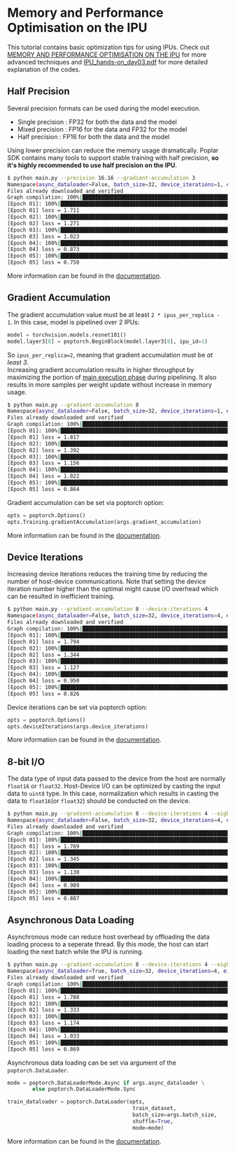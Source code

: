 # Memory and Performance Optimisation on the IPU

This tutorial contains basic optimization tips for using IPUs. Check out [MEMORY AND PERFORMANCE OPTIMISATION ON THE IPU](https://docs.graphcore.ai/projects/memory-performance-optimisation/en/latest/index.html#memory-and-performance-optimisation-on-the-ipu) for more advanced techniques and [IPU_hands-on_day03.pdf](https://github.com/matildalab/hands-on-training/blob/main/day03/IPU_hands-on_day03.pdf) for more detailed explanation of the codes.

## Half Precision

Several precision formats can be used during the model execution.
- Single precision : FP32 for both the data and the model
- Mixed precision : FP16 for the data and FP32 for the model
- Half precision : FP16 for both the data and the model

Using lower precision can reduce the memory usage dramatically. Poplar SDK contains many tools to support stable training with half precision, **so it's highly recommended to use half precision on the IPU**.
```bash
$ python main.py --precision 16.16 --gradient-accumulation 3
Namespace(async_dataloader=False, batch_size=32, device_iterations=1, eight_bit_io=False, epochs=5, gradient_accumulation=3, precision='16.16', replicas=1)
Files already downloaded and verified
Graph compilation: 100%|██████████████████████████████████████████████████████████████████████████████████████████████████████████████████████████████████████████████████████████████████████████████████████████████| 100/100 [07:25<00:00]
[Epoch 01]: 100%|███████████████████████████████████████████████████████████████████████████████████████████████████████████████████████████████████████████████████████████████████████████████| 520/520 [08:40<00:00,  1.00s/it, Loss=1.37]
[Epoch 01] loss = 1.711
[Epoch 02]: 100%|███████████████████████████████████████████████████████████████████████████████████████████████████████████████████████████████████████████████████████████████████████████████| 520/520 [01:00<00:00,  8.64it/s, Loss=1.27]
[Epoch 02] loss = 1.271
[Epoch 03]: 100%|███████████████████████████████████████████████████████████████████████████████████████████████████████████████████████████████████████████████████████████████████████████████| 520/520 [01:00<00:00,  8.63it/s, Loss=1.13]
[Epoch 03] loss = 1.023
[Epoch 04]: 100%|███████████████████████████████████████████████████████████████████████████████████████████████████████████████████████████████████████████████████████████████████████████████| 520/520 [01:00<00:00,  8.64it/s, Loss=1.14]
[Epoch 04] loss = 0.873
[Epoch 05]: 100%|██████████████████████████████████████████████████████████████████████████████████████████████████████████████████████████████████████████████████████████████████████████████| 520/520 [01:00<00:00,  8.65it/s, Loss=0.746]
[Epoch 05] loss = 0.750
```
More information can be found in the [documentation](https://docs.graphcore.ai/projects/poptorch-user-guide/en/latest/overview.html#half-float16-support).

## Gradient Accumulation

The gradient accumulation value must be at least `2 * ipus_per_replica - 1`.
In this case, model is pipelined over 2 IPUs:
```python
model = torchvision.models.resnet101()
model.layer3[8] = poptorch.BeginBlock(model.layer3[8], ipu_id=1)
```
So `ipus_per_replica=2`, meaning that gradient accumulation must be *at least 3*.\
Increasing gradient accumulation results in higher throughput by maximizing the portion of [main execution phase](https://docs.graphcore.ai/projects/tf-model-parallelism/en/latest/pipelining.html#pipeline-operation) during pipelining.
It also results in more samples per weight update without increase in memory usage.
```bash
$ python main.py --gradient-accumulation 8
Namespace(async_dataloader=False, batch_size=32, device_iterations=1, eight_bit_io=False, epochs=5, gradient_accumulation=8, precision='16.16', replicas=1)
Files already downloaded and verified
Graph compilation: 100%|███████████████████████████████████████████████████████████████████████████████████████████████████████████████████████████| 100/100 [07:26<00:00]
[Epoch 01]: 100%|████████████████████████████████████████████████████████████████████████████████████████████████████████████| 195/195 [08:29<00:00,  2.61s/it, Loss=1.53]
[Epoch 01] loss = 1.817
[Epoch 02]: 100%|████████████████████████████████████████████████████████████████████████████████████████████████████████████| 195/195 [00:49<00:00,  3.93it/s, Loss=1.19]
[Epoch 02] loss = 1.392
[Epoch 03]: 100%|████████████████████████████████████████████████████████████████████████████████████████████████████████████| 195/195 [00:49<00:00,  3.92it/s, Loss=1.04]
[Epoch 03] loss = 1.156
[Epoch 04]: 100%|███████████████████████████████████████████████████████████████████████████████████████████████████████████| 195/195 [00:49<00:00,  3.92it/s, Loss=0.844]
[Epoch 04] loss = 1.022
[Epoch 05]: 100%|███████████████████████████████████████████████████████████████████████████████████████████████████████████| 195/195 [00:49<00:00,  3.93it/s, Loss=0.824]
[Epoch 05] loss = 0.864
```
Gradient accumulation can be set via poptorch option:
```python
opts = poptorch.Options()
opts.Training.gradientAccumulation(args.gradient_accumulation)
```
More information can be found in the [documentation](https://docs.graphcore.ai/projects/poptorch-user-guide/en/latest/batching.html#poptorch-options-training-gradientaccumulation).

## Device Iterations

Increasing device iterations reduces the training time by reducing the number of host-device communications. Note that setting the device iteration number higher than the optimal might cause I/O overhead which can be resulted in inefficient training.
```bash
$ python main.py --gradient-accumulation 8 --device-iterations 4
Namespace(async_dataloader=False, batch_size=32, device_iterations=4, eight_bit_io=False, epochs=5, gradient_accumulation=8, precision='16.16', replicas=1)
Files already downloaded and verified
Graph compilation: 100%|███████████████████████████████████████████████████████████████████████████████████████████████████████████████████████████| 100/100 [07:26<00:00]
[Epoch 01]: 100%|██████████████████████████████████████████████████████████████████████████████████████████████████████████████| 48/48 [08:27<00:00, 10.56s/it, Loss=1.46]
[Epoch 01] loss = 1.794
[Epoch 02]: 100%|██████████████████████████████████████████████████████████████████████████████████████████████████████████████| 48/48 [00:46<00:00,  1.02it/s, Loss=0.96]
[Epoch 02] loss = 1.344
[Epoch 03]: 100%|█████████████████████████████████████████████████████████████████████████████████████████████████████████████| 48/48 [00:46<00:00,  1.02it/s, Loss=0.856]
[Epoch 03] loss = 1.127
[Epoch 04]: 100%|█████████████████████████████████████████████████████████████████████████████████████████████████████████████| 48/48 [00:46<00:00,  1.02it/s, Loss=0.938]
[Epoch 04] loss = 0.950
[Epoch 05]: 100%|█████████████████████████████████████████████████████████████████████████████████████████████████████████████| 48/48 [00:46<00:00,  1.02it/s, Loss=0.804]
[Epoch 05] loss = 0.826
```
Device iterations can be set via poptorch option:
```python
opts = poptorch.Options()
opts.deviceIterations(args.device_iterations)
```
More information can be found in the [documentation](https://docs.graphcore.ai/projects/poptorch-user-guide/en/latest/batching.html#poptorch-options-deviceiterations).

## 8-bit I/O

The data type of input data passed to the device from the host are normally `float16` or `float32`. 
Host-Device I/O can be optimized by casting the input data to `uint8` type.
In this case, normalization which results in casting the data to `float16`(or `float32`) should be conducted on the device.

```bash
$ python main.py --gradient-accumulation 8 --device-iterations 4 --eight-bit-io
Namespace(async_dataloader=False, batch_size=32, device_iterations=4, eight_bit_io=True, epochs=5, gradient_accumulation=8, precision='16.16', replicas=1)
Files already downloaded and verified
Graph compilation: 100%|███████████████████████████████████████████████████████████████████████████████████████████████████████████████████████████| 100/100 [07:26<00:00]
[Epoch 01]: 100%|██████████████████████████████████████████████████████████████████████████████████████████████████████████████| 48/48 [07:56<00:00,  9.93s/it, Loss=1.42]
[Epoch 01] loss = 1.769
[Epoch 02]: 100%|██████████████████████████████████████████████████████████████████████████████████████████████████████████████| 48/48 [00:15<00:00,  3.06it/s, Loss=1.11]
[Epoch 02] loss = 1.345
[Epoch 03]: 100%|██████████████████████████████████████████████████████████████████████████████████████████████████████████████| 48/48 [00:15<00:00,  3.06it/s, Loss=1.18]
[Epoch 03] loss = 1.130
[Epoch 04]: 100%|█████████████████████████████████████████████████████████████████████████████████████████████████████████████| 48/48 [00:15<00:00,  3.06it/s, Loss=0.835]
[Epoch 04] loss = 0.989
[Epoch 05]: 100%|█████████████████████████████████████████████████████████████████████████████████████████████████████████████| 48/48 [00:15<00:00,  3.06it/s, Loss=0.888]
[Epoch 05] loss = 0.887
```

## Asynchronous Data Loading

Asynchronous mode can reduce host overhead by offloading the data loading process to a seperate thread. By this mode, the host can start loading the next batch while the IPU is running.
```bash
$ python main.py --gradient-accumulation 8 --device-iterations 4 --eight-bit-io --async-dataloader
Namespace(async_dataloader=True, batch_size=32, device_iterations=4, eight_bit_io=True, epochs=5, gradient_accumulation=8, precision='16.16', replicas=1)
Files already downloaded and verified
Graph compilation: 100%|███████████████████████████████████████████████████████████████████████████████████████████████████████████████████████████| 100/100 [07:25<00:00]
[Epoch 01]: 100%|██████████████████████████████████████████████████████████████████████████████████████████████████████████████| 48/48 [07:47<00:00,  9.74s/it, Loss=1.52]
[Epoch 01] loss = 1.788
[Epoch 02]: 100%|██████████████████████████████████████████████████████████████████████████████████████████████████████████████| 48/48 [00:08<00:00,  5.62it/s, Loss=1.17]
[Epoch 02] loss = 1.333
[Epoch 03]: 100%|██████████████████████████████████████████████████████████████████████████████████████████████████████████████| 48/48 [00:08<00:00,  5.60it/s, Loss=1.07]
[Epoch 03] loss = 1.174
[Epoch 04]: 100%|██████████████████████████████████████████████████████████████████████████████████████████████████████████████| 48/48 [00:08<00:00,  5.73it/s, Loss=1.15]
[Epoch 04] loss = 1.033
[Epoch 05]: 100%|█████████████████████████████████████████████████████████████████████████████████████████████████████████████| 48/48 [00:08<00:00,  5.78it/s, Loss=0.842]
[Epoch 05] loss = 0.869
```
Asynchronous data loading can be set via argument of the `poptorch.DataLoader`.
```python
mode = poptorch.DataLoaderMode.Async if args.async_dataloader \
        else poptorch.DataLoaderMode.Sync

train_dataloader = poptorch.DataLoader(opts,
                                        train_dataset,
                                        batch_size=args.batch_size,
                                        shuffle=True,
                                        mode=mode)
```
More information can be found in the [documentation](https://docs.graphcore.ai/projects/poptorch-user-guide/en/latest/batching.html#poptorch-asynchronousdataaccessor).